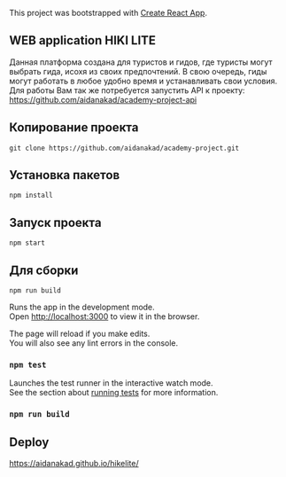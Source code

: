 This project was bootstrapped with [Create React App](https://github.com/facebook/create-react-app).

## WEB application HIKI LITE
Данная платформа создана для туристов и гидов, где туристы могут выбрать гида, исохя из своих предпочтений. В свою очередь, гиды могут работать в любое удобно время и устанавливать свои условия.
Для работы Вам так же потребуется запустить API к проекту: https://github.com/aidanakad/academy-project-api
## Копирование проекта
 
 `git clone https://github.com/aidanakad/academy-project.git`

## Установка пакетов

 `npm install`
 
## Запуск проекта

`npm start`

## Для сборки

`npm run build `

Runs the app in the development mode.<br />
Open [http://localhost:3000](http://localhost:3000) to view it in the browser.

The page will reload if you make edits.<br />
You will also see any lint errors in the console.

### `npm test`

Launches the test runner in the interactive watch mode.<br />
See the section about [running tests](https://facebook.github.io/create-react-app/docs/running-tests) for more information.

### `npm run build`

## Deploy 
https://aidanakad.github.io/hikelite/

